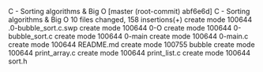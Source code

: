 C - Sorting algorithms & Big O
[master (root-commit) abf6e6d] C - Sorting algorithms & Big O
 10 files changed, 158 insertions(+)
 create mode 100644 .0-bubble_sort.c.swp
 create mode 100644 0-O
 create mode 100644 0-bubble_sort.c
 create mode 100644 0-main
 create mode 100644 0-main.c
 create mode 100644 README.md
 create mode 100755 bubble
 create mode 100644 print_array.c
 create mode 100644 print_list.c
 create mode 100644 sort.h
